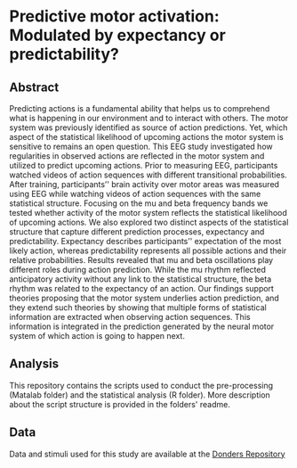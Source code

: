 # Predictive motor activation: Modulated by expectancy or predictability?

## Abstract
Predicting actions is a fundamental ability that helps us to comprehend what is happening in our environment and to interact with others. The motor system was previously identified as source of action predictions. Yet, which aspect of the statistical likelihood of upcoming actions the motor system is sensitive to remains an open question. This EEG study investigated how regularities in observed actions are reflected in the motor system and utilized to predict upcoming actions. Prior to measuring EEG, participants watched videos of action sequences with different transitional probabilities. After training, participants’' brain activity over motor areas was measured using EEG while watching videos of action sequences with the same statistical structure. Focusing on the mu and beta frequency bands we tested whether activity of the motor system reflects the statistical likelihood of upcoming actions. We also explored two distinct aspects of the statistical structure that capture different prediction processes, expectancy and predictability. Expectancy describes participants’' expectation of the most likely action, whereas predictability represents all possible actions and their relative probabilities. Results revealed that mu and beta oscillations play different roles during action prediction. While the mu rhythm reflected anticipatory activity without any link to the statistical structure, the beta rhythm was related to the expectancy of an action. Our findings support theories proposing that the motor system underlies action prediction, and they extend such theories by showing that multiple forms of statistical information are extracted when observing action sequences. This information is integrated in the prediction generated by the neural motor system of which action is going to happen next.


## Analysis
This repository contains the scripts used to conduct the pre-processing (Matalab folder) and the statistical analysis (R folder). More description about the script structure is provided in the folders' readme.

## Data
Data and stimuli used for this study are available at the [Donders Repository](https://data.donders.ru.nl/collections/di/dcc/DSC_2019.00043_007)

